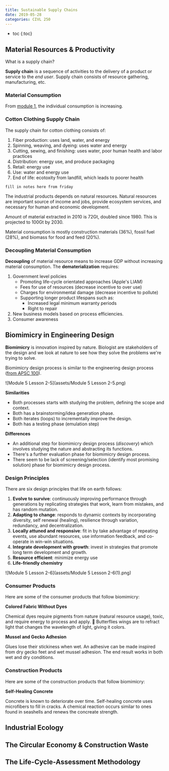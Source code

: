 ```yaml
---
title: Sustainable Supply Chains
date: 2019-05-28
categories: CIVL 250
---
```


- toc
{:toc}

## Material Resources & Productivity

What is a supply chain?

**Supply chain** is a sequence of activities to the delivery of a product or service to the *end user*. Supply chain consists of resource gathering, manufacturing, etc.

### Material Consumption

From [module 1](module1), the individual consumption is increasing.
### Cotton Clothing Supply Chain

The supply chain for cotton clothing consists of:

1. Fiber production: uses land, water, and energy
2. Spinning, weaving, and dyeing: uses water and energy
3. Cutting, sewing, and finishing: uses water, poor human health and labor practices
4. Distribution: energy use, and produce packaging
5. Retail: energy use
6. Use: water and energy use
7. End of life: ecotoxity from landfill, which leads to poorer health

`fill in notes here from friday`

The industrial products depends on natural resources. Natural resources are important source of income and jobs, provide ecosystem services, and necessary for human and economic development.

Amount of material extracted in 2010 is 72Gt, doubled since 1980. This is projected to 100Gt by 2030.

Material consumption is mostly construction materials (36%), fossil fuel (28%), and biomass for food and feed (20%).

### Decoupling Material Consumption

**Decoupling** of material resource means to increase GDP without increasing material consumption. The **dematerialization** requires:

1. Government level policies
   - Promoting life-cycle orientated approaches (Apple's LIAM)
   - Fees for use of resources (decrease incentive to over use)
   - Charges for environmental damage (decrease incentive to pollute)
   - Supporting longer product lifespans such as:
     - Increased legal minimum warranty periods
     - Right to repair
2. New business models based on process efficiencies.
3. Consumer awareness

## Biomimicry in Engineering Design

**Biomimicry** is innovation inspired by nature. Biologist are stakeholders of the design and we look at nature to see how they solve the problems we're trying to solve.

Biomimicry design process is similar to the engineering design process ([from APSC 100](/documents)).

![Module 5 Lesson 2-5](assets/Module 5 Lesson 2-5.png)

**Similarities**

- Both processes starts with studying the problem, defining the scope and context.
- Both has a brainstorming/idea generation phase.
- Both iterates (loops) to incrementally improve the design.
- Both has a testing phase (emulation step)

**Differences**

- An additional step for biomimicry design process (*discovery*) which involves studying the nature and abstracting its functions.
- There's a further evaluation phase for biomimicry design process.
- There seem to be lack of screening/selection (identify most promising solution) phase for biomimicry design process.

### Design Principles

There are six design principles that life on earth follows:

1. **Evolve to survive**: continuously improving performance through generations by replicating strategies that work, learn from mistakes, and has random mutation.
2. **Adapting to change**: responds to dynamic contexts by incorporating diversity, self renewal (healing), resilience through variation, redundancy, and decentralization.
3. **Locally attuned and responsive**: fit in by take advantage of repeating events, use abundant resources, use information feedback, and co-operate in win-win situations.
4. **Integrate development with growth**: invest in strategies that promote long term development and growth.
5. **Resource efficient**: minimize energy use
6. **Life-friendly chemistry**

![Module 5 Lesson 2-6](assets/Module 5 Lesson 2-6(1).png)

### Consumer Products

Here are some of the consumer products that follow biomimicry: 

**Colored Fabric Without Dyes**

Chemical dyes require pigments from nature (natural resource usage), toxic, and require energy to process and apply. :face_with_head_bandage: Butterflies wings are to refract light that changes the wavelength of light, giving it colors.

**Mussel and Gecko Adhesion**

Glues lose their stickiness when wet. An adhesive can be made inspired from dry gecko feet and wet mussel adhesion. The end result works in both wet and dry conditions.

### Construction Products

Here are some of the construction products that follow biomimicry:

**Self-Healing Concrete**

Concrete is known to deteriorate over time. Self-healing concrete uses microfibers to fill in cracks. A chemical reaction occurs similar to ones found in seashells and renews the concreate strength.

## Industrial Ecology

## The Circular Economy & Construction Waste

## The Life-Cycle-Assessment Methodology

